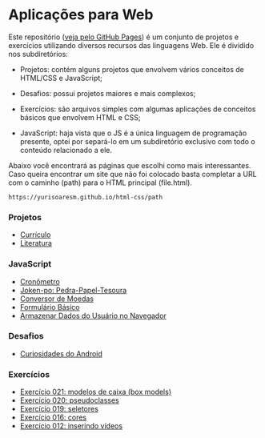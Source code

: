 # Aplicações para Web
Este repositório ([veja pelo GitHub Pages](https://yurisoaresm.github.io/html-css/ "GitHub Pages")) é um conjunto de projetos e exercícios utilizando diversos recursos das linguagens Web. Ele é dividido nos subdiretórios:

- Projetos: contém alguns projetos que envolvem vários conceitos de HTML/CSS e JavaScript;

- Desafios: possui projetos maiores e mais complexos;

- Exercícios: são arquivos simples com algumas aplicações de conceitos básicos que envolvem HTML e CSS;

- JavaScript: haja vista que o JS é a única linguagem de programação presente, optei por separá-lo em um subdiretório exclusivo com todo o conteúdo relacionado a ele. 

Abaixo você encontrará as páginas que escolhi como mais interessantes. Caso queira encontrar um site que não foi colocado basta completar a URL com o caminho (path) para o HTML principal (file.html).

    https://yurisoaresm.github.io/html-css/path

### Projetos
- [Currículo](https://yurisoaresm.github.io/html-css/projetos/curriculum/profile.html "Currículo")
- [Literatura](https://yurisoaresm.github.io/html-css/projetos/literatura/index.html "Literatura")

### JavaScript
- [Cronômetro](https://yurisoaresm.github.io/html-css/javascript/timer/index.html "Cronômetro")
- [Joken-po: Pedra-Papel-Tesoura](https://yurisoaresm.github.io/html-css/javascript/joken-po/index.html "Joken-po: Pedra-Papel-Tesoura")
- [Conversor de Moedas](https://yurisoaresm.github.io/html-css/javascript/currency/index.html "Conversor de Moedas")
- [Formulário Básico](https://yurisoaresm.github.io/html-css/javascript/forms1/index.html "Formulário básico")
- [Armazenar Dados do Usuário no Navegador](https://yurisoaresm.github.io/html-css/javascript/storage/index.html "Armazenar Dados do Usuário no Navegador")

### Desafios
- [Curiosidades do Android](https://yurisoaresm.github.io/html-css/desafios/androidsite/android.html "Curiosidades do Android")

### Exercícios
- [Exercício 021: modelos de caixa (box models)](https://yurisoaresm.github.io/html-css/exercicios/ex021/caixa02.html "Exercício 021: modelos de caixa")
- [Exercício 020: pseudoclasses](https://yurisoaresm.github.io/html-css/exercicios/ex020/pseudoclasse.html "Exercício 020: pseudoclasses")
- [Exercício 019: seletores](https://yurisoaresm.github.io/html-css/exercicios/ex019/seletor01.html "Exercício 019: seletores")
- [Exercício 016: cores](https://yurisoaresm.github.io/html-css/exercicios/ex016/cor03.html "Exercício 016: cores")
- [Exercício 012: inserindo vídeos](https://yurisoaresm.github.io/html-css/exercicios/ex012/index.html "Exercício 012: inserindo vídeos")
